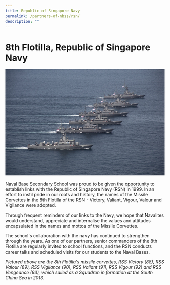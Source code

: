 ```yaml
---
title: Republic of Singapore Navy
permalink: /partners-of-nbss/rsn/
description: ""
---
```


# 8th Flotilla, Republic of Singapore Navy
<img src="/images/rsn.jpg">
<p>Naval Base Secondary School was proud to be given the opportunity to establish links with the Republic of Singapore Navy (RSN) in 1999. In an effort to instil pride in our roots and history, the names of the Missile Corvettes in the 8th Flotilla of the RSN - Victory, Valiant, Vigour, Valour and Vigilance were adopted.</p>
	
<p>Through frequent reminders of our links to the Navy, we hope that Navalites would understand, appreciate and internalise the values and attitudes encapsulated in the names and mottos of the Missile Corvettes.</p>
	
<p>The school's collaboration with the navy has continued to strengthen through the years. As one of our partners, senior commanders of the 8th Flotilla are regularly invited to school functions, and the RSN conducts career talks and scheduled visits for our students to the Naval Bases.</p>
	
*Pictured above are the 8th Flotilla's missile corvettes, RSS Victory (88), RSS Valour (89), RSS Vigilance (90), RSS Valiant (91), RSS Vigour (92) and RSS Vengeance (93), which sailed as a Squadron in formation at the South China Sea in 2013.*</p>
